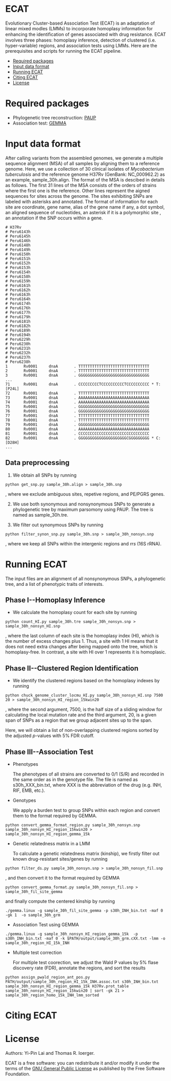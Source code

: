 # ECAT
Evolutionary Cluster-based Association Test (ECAT) is an adaptation of linear mixed modles (LMMs) to incorporate homoplasy information for enhancing the identiﬁcation of genes associated with drug resistance. ECAT involves three phases: homoplasy inference, detection of clustered (i.e. hyper-variable) regions, and association tests using LMMs. Here are the prerequisites and scripts for running the ECAT pipeline.


- [Required packages](#required-packages)
- [Input data format](#input-data-format)
- [Running ECAT](#running-ecat)
- [Citing ECAT](#citing-ecat)
- [License](#license)

# Required packages

- Phylogenetic tree reconstruction: 
[PAUP](https://paup.phylosolutions.com)
- Association test: 
[GEMMA](https://github.com/genetics-statistics/GEMMA) 


# Input data format

After calling variants from the assembled genomes, we generate a multiple sequence alignment (MSA) of all samples by aligning them to a reference genome. Here, we use a collection of 30 clinical isolates of *Mycobacterium tuberculosis* and the reference genome H37Rv (GenBank: NC_000962.2) as an example, sample_30h.align. The format of the MSA is descibed in details as follows. The first 31 lines of the MSA consists of the orders of strains where the first one is the reference. Other lines represent the aigned sequences for sites across the genome. The sites exhibiting SNPs are labeled with asterisks and annotated. The format of information for each site are coordinate, gene name, alias of the gene name if any, a dot symbol, an aligned sequence of nucleotides, an asterisk if it is a polymorphic site , an annotation if the SNP occurs within a gene.
    
```
# H37Rv
# Peru6143h
# Peru6145h
# Peru6146h
# Peru6148h
# Peru6149h
# Peru6150h
# Peru6151h
# Peru6152h
# Peru6153h
# Peru6154h
# Peru6158h
# Peru6159h
# Peru6161h
# Peru6162h
# Peru6163h
# Peru6164h
# Peru6174h
# Peru6176h
# Peru6177h
# Peru6179h
# Peru6181h
# Peru6182h
# Peru6189h
# Peru6194h
# Peru6229h
# Peru6230h
# Peru6231h
# Peru6232h
# Peru6237h
# Peru6238h
1       Rv0001     dnaA       . TTTTTTTTTTTTTTTTTTTTTTTTTTTTTTT  
2       Rv0001     dnaA       . TTTTTTTTTTTTTTTTTTTTTTTTTTTTTTT  
3       Rv0001     dnaA       . GGGGGGGGGGGGGGGGGGGGGGGGGGGGGGG
...
71      Rv0001     dnaA       . CCCCCCCCCTCCCCCCCCCCTCCCCCCCCCC * T:[P24L]
72      Rv0001     dnaA       . TTTTTTTTTTTTTTTTTTTTTTTTTTTTTTT  
73      Rv0001     dnaA       . AAAAAAAAAAAAAAAAAAAAAAAAAAAAAAA  
74      Rv0001     dnaA       . AAAAAAAAAAAAAAAAAAAAAAAAAAAAAAA  
75      Rv0001     dnaA       . GGGGGGGGGGGGGGGGGGGGGGGGGGGGGGG  
76      Rv0001     dnaA       . GGGGGGGGGGGGGGGGGGGGGGGGGGGGGGG  
77      Rv0001     dnaA       . TTTTTTTTTTTTTTTTTTTTTTTTTTTTTTT  
78      Rv0001     dnaA       . TTTTTTTTTTTTTTTTTTTTTTTTTTTTTTT  
79      Rv0001     dnaA       . GGGGGGGGGGGGGGGGGGGGGGGGGGGGGGG  
80      Rv0001     dnaA       . AAAAAAAAAAAAAAAAAAAAAAAAAAAAAAA  
81      Rv0001     dnaA       . CCCCCCCCCCCCCCCCCCCCCCCCCCCCCCC  
82      Rv0001     dnaA       . GGGGGGGGGGGGGGGGGGGGGCGGGGGGGGG * C:[D28H]
...
```   
 

## Data preprocessing

1. We obtain all SNPs by running

```
python get_snp.py sample_30h.align > sample_30h.snp
```

   , where we exclude ambiguous sites, repetive regions, and PE/PGRS genes. 


2. We use both synonymous and nonsynonymous SNPs to generate a phylogenetic tree by maximum parsomony using PAUP. The tree is named as sample_30h.tre.


3. We filter out synonymous SNPs by running

```
python filter_synon_snp.py sample_30h.snp > sample_30h_nonsyn.snp
```

   , where we keep all SNPs within the intergenic regions and *rrs* (16S rRNA).



# Running ECAT

  The input files are an alignment of all nonsynonymous SNPs, a phylogenetic tree, and a list of phenotypic traits of interests.


## Phase I--Homoplasy Inference

- We calculate the homoplasy count for each site by running

```
python count_HI.py sample_30h.tre sample_30h_nonsyn.snp > sample_30h_nonsyn_HI.snp
```

   , where the last column of each site is the homoplasy index (HI), which is the number of excess changes plus 1. Thus, a site with 1 HI means that it does not need extra changes after being mapped onto the tree, which is homoplasy-free. In contrast, a site with HI over 1 represents it is homoplasic.


## Phase II--Clustered Region Identification

- We identify the clustered regions based on the homoplasy indexes by running

```
python chuck_genome_cluster_locmu_HI.py sample_30h_nonsyn_HI.snp 7500 20 > sample_30h_nonsyn_HI_region_15kwin20
```

   , where the second argument, 7500, is the half size of a sliding window for calculating the local mutation rate 
and the third argument, 20, is a given span of SNPs as a region that we group adjacent sites up to the span.

  Here, we will obtain a list of non-overlapping clustered regions sorted by the adjusted *p*-values with 5% FDR cutoff.  


## Phase III--Association Test 

- Phenotypes

  The phenotypes of all strains are converted to 0/1 (S/R) and recorded in the same order as in the genotype file. The file is named as s30h_XXX_bin.txt, where XXX is the abbreviation of the drug (e.g. INH, RIF, EMB, etc.).

- Genotypes

  We apply a burden test to group SNPs within each region and convert them to the format required by GEMMA.

```
python convert_gemma_format_region.py sample_30h_nonsyn.snp sample_30h_nonsyn_HI_region_15kwin20 > sample_30h_nonsyn_HI_region_gemma_15k
```

- Genetic relatedness matrix in a LMM

  To calculate a genetic relatedness matrix (kinship), we firstly filter out known drug-resistant sites/genes by running 

```
python filter_ds.py sample_30h_nonsyn.snp > sample_30h_nonsyn_fil.snp
```

   , and then convert it to the format required by GEMMA

```
python convert_gemma_format.py sample_30h_nonsyn_fil.snp > sample_30h_fil_site_gemma
```

   and finally compute the centered kinship by running

```
./gemma.linux -g sample_30h_fil_site_gemma -p s30h_INH_bin.txt -maf 0 -gk 1  -o sample_30h_grm 
```

- Association Test using GEMMA

```
./gemma.linux -g sample_30h_nonsyn_HI_region_gemma_15k  -p s30h_INH_bin.txt -maf 0 -k $PATH/output/sample_30h_grm.cXX.txt -lmm -o sample_30h_region_HI_15k_INH
```

- Multiple test correction 

  For multiple test coorection, we adjust the Wald P values by 5% flase discovery rate (FDR), annotate the regions, and sort the results

```
python assign_pwald_region_ant_pos.py PATH/output/sample_30h_region_HI_15k_INH.assoc.txt s30h_INH_bin.txt sample_30h_nonsyn_HI_region_gemma_15k H37Rv.prot_table sample_30h_nonsyn_HI_region_15kwin20 | sort -gk 21 > sample_30h_region_homo_15k_INH_lmm_sorted 
```

 

# Citing ECAT

# License

Authors: Yi-Pin Lai and Thomas R. Ioerger.

ECAT is a free software: you can redistribute it and/or modify it under the terms of the [GNU General Public License](http://www.gnu.org/licenses/) as published by the Free Software Foundation.

